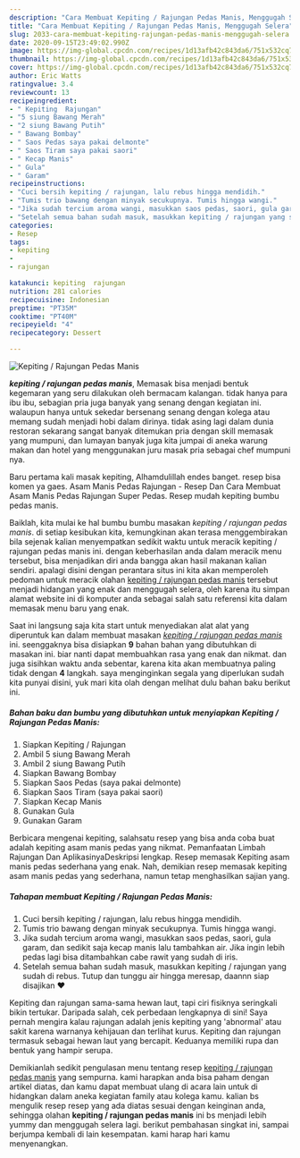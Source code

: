 ```yaml
---
description: "Cara Membuat Kepiting / Rajungan Pedas Manis, Menggugah Selera"
title: "Cara Membuat Kepiting / Rajungan Pedas Manis, Menggugah Selera"
slug: 2033-cara-membuat-kepiting-rajungan-pedas-manis-menggugah-selera
date: 2020-09-15T23:49:02.990Z
image: https://img-global.cpcdn.com/recipes/1d13afb42c843da6/751x532cq70/kepiting-rajungan-pedas-manis-foto-resep-utama.jpg
thumbnail: https://img-global.cpcdn.com/recipes/1d13afb42c843da6/751x532cq70/kepiting-rajungan-pedas-manis-foto-resep-utama.jpg
cover: https://img-global.cpcdn.com/recipes/1d13afb42c843da6/751x532cq70/kepiting-rajungan-pedas-manis-foto-resep-utama.jpg
author: Eric Watts
ratingvalue: 3.4
reviewcount: 13
recipeingredient:
- " Kepiting  Rajungan"
- "5 siung Bawang Merah"
- "2 siung Bawang Putih"
- " Bawang Bombay"
- " Saos Pedas saya pakai delmonte"
- " Saos Tiram saya pakai saori"
- " Kecap Manis"
- " Gula"
- " Garam"
recipeinstructions:
- "Cuci bersih kepiting / rajungan, lalu rebus hingga mendidih."
- "Tumis trio bawang dengan minyak secukupnya. Tumis hingga wangi."
- "Jika sudah tercium aroma wangi, masukkan saos pedas, saori, gula garam, dan sedikit saja kecap manis lalu tambahkan air. Jika ingin lebih pedas lagi bisa ditambahkan cabe rawit yang sudah di iris."
- "Setelah semua bahan sudah masuk, masukkan kepiting / rajungan yang sudah di rebus. Tutup dan tunggu air hingga meresap, daannn siap disajikan ❤️"
categories:
- Resep
tags:
- kepiting
- 
- rajungan

katakunci: kepiting  rajungan 
nutrition: 281 calories
recipecuisine: Indonesian
preptime: "PT35M"
cooktime: "PT40M"
recipeyield: "4"
recipecategory: Dessert

---
```



![Kepiting / Rajungan Pedas Manis](https://img-global.cpcdn.com/recipes/1d13afb42c843da6/751x532cq70/kepiting-rajungan-pedas-manis-foto-resep-utama.jpg)

<b><i>kepiting / rajungan pedas manis</i></b>, Memasak bisa menjadi bentuk kegemaran yang seru dilakukan oleh bermacam kalangan. tidak hanya para ibu ibu, sebagian pria juga banyak yang senang dengan kegiatan ini. walaupun hanya untuk sekedar bersenang senang dengan kolega atau memang sudah menjadi hobi dalam dirinya. tidak asing lagi dalam dunia restoran sekarang sangat banyak ditemukan pria dengan skill memasak yang mumpuni, dan lumayan banyak juga kita jumpai di aneka warung makan dan hotel yang menggunakan juru masak pria sebagai chef mumpuni nya.

Baru pertama kali masak kepiting, Alhamdulillah endes banget. resep bisa komen ya gaes. Asam Manis Pedas Rajungan - Resep Dan Cara Membuat Asam Manis Pedas Rajungan Super Pedas. Resep mudah kepiting bumbu pedas manis.

Baiklah, kita mulai ke hal bumbu bumbu masakan <i>kepiting / rajungan pedas manis</i>. di setiap kesibukan kita, kemungkinan akan terasa menggembirakan bila sejenak kalian menyempatkan sedikit waktu untuk meracik kepiting / rajungan pedas manis ini. dengan keberhasilan anda dalam meracik menu tersebut, bisa menjadikan diri anda bangga akan hasil makanan kalian sendiri. apalagi disini dengan perantara situs ini kita akan memperoleh pedoman untuk meracik olahan <u>kepiting / rajungan pedas manis</u> tersebut menjadi hidangan yang enak dan menggugah selera, oleh karena itu simpan alamat website ini di komputer anda sebagai salah satu referensi kita dalam memasak menu baru yang enak.


Saat ini langsung saja kita start untuk menyediakan alat alat yang diperuntuk kan dalam membuat masakan <u><i>kepiting / rajungan pedas manis</i></u> ini. seenggaknya bisa disiapkan <b>9</b> bahan bahan yang dibutuhkan di masakan ini. biar nanti dapat membuahkan rasa yang enak dan nikmat. dan juga sisihkan waktu anda sebentar, karena kita akan membuatnya paling tidak dengan <b>4</b> langkah. saya menginginkan segala yang diperlukan sudah kita punyai disini, yuk mari kita olah dengan melihat dulu bahan baku berikut ini.

<!--inarticleads1-->

##### Bahan baku dan bumbu yang dibutuhkan untuk menyiapkan Kepiting / Rajungan Pedas Manis:

1. Siapkan  Kepiting / Rajungan
1. Ambil 5 siung Bawang Merah
1. Ambil 2 siung Bawang Putih
1. Siapkan  Bawang Bombay
1. Siapkan  Saos Pedas (saya pakai delmonte)
1. Siapkan  Saos Tiram (saya pakai saori)
1. Siapkan  Kecap Manis
1. Gunakan  Gula
1. Gunakan  Garam


Berbicara mengenai kepiting, salahsatu resep yang bisa anda coba buat adalah kepiting asam manis pedas yang nikmat. Pemanfaatan Limbah Rajungan Dan AplikasinyaDeskripsi lengkap. Resep memasak Kepiting asam manis pedas sederhana yang enak. Nah, demikian resep memasak kepiting asam manis pedas yang sederhana, namun tetap menghasilkan sajian yang. 

<!--inarticleads2-->

##### Tahapan membuat Kepiting / Rajungan Pedas Manis:

1. Cuci bersih kepiting / rajungan, lalu rebus hingga mendidih.
1. Tumis trio bawang dengan minyak secukupnya. Tumis hingga wangi.
1. Jika sudah tercium aroma wangi, masukkan saos pedas, saori, gula garam, dan sedikit saja kecap manis lalu tambahkan air. Jika ingin lebih pedas lagi bisa ditambahkan cabe rawit yang sudah di iris.
1. Setelah semua bahan sudah masuk, masukkan kepiting / rajungan yang sudah di rebus. Tutup dan tunggu air hingga meresap, daannn siap disajikan ❤️


Kepiting dan rajungan sama-sama hewan laut, tapi ciri fisiknya seringkali bikin tertukar. Daripada salah, cek perbedaan lengkapnya di sini! Saya pernah mengira kalau rajungan adalah jenis kepiting yang &#39;abnormal&#39; atau sakit karena warnanya kehijauan dan terlihat kurus. Kepiting dan rajungan termasuk sebagai hewan laut yang bercapit. Keduanya memiliki rupa dan bentuk yang hampir serupa. 

Demikianlah sedikit pengulasan menu tentang resep <u>kepiting / rajungan pedas manis</u> yang sempurna. kami harapkan anda bisa paham dengan artikel diatas, dan kamu dapat membuat ulang di acara lain untuk di hidangkan dalam aneka kegiatan family atau kolega kamu. kalian bs mengulik resep resep yang ada diatas sesuai dengan keinginan anda, sehingga olahan <b>kepiting / rajungan pedas manis</b> ini bs menjadi lebih yummy dan menggugah selera lagi. berikut pembahasan singkat ini, sampai berjumpa kembali di lain kesempatan. kami harap hari kamu menyenangkan.
